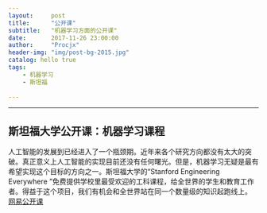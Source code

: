 ```yaml
---
layout:     post
title:      "公开课"
subtitle:   "机器学习方面的公开课"
date:       2017-11-26 23:00:00
author:     "Procjx"
header-img: "img/post-bg-2015.jpg"
catalog: hello true
tags:
    - 机器学习
    - 斯坦福
    
---
```


---

## 斯坦福大学公开课：机器学习课程
人工智能的发展到已经进入了一个瓶颈期。近年来各个研究方向都没有太大的突破。真正意义上人工智能的实现目前还没有任何曙光。但是，机器学习无疑是最有希望实现这个目标的方向之一。斯坦福大学的“Stanford Engineering Everywhere ”免费提供学校里最受欢迎的工科课程，给全世界的学生和教育工作者。得益于这个项目，我们有机会和全世界站在同一个数量级的知识起跑线上。<br/>
[网易公开课](http://open.163.com/special/opencourse/machinelearning.html)
